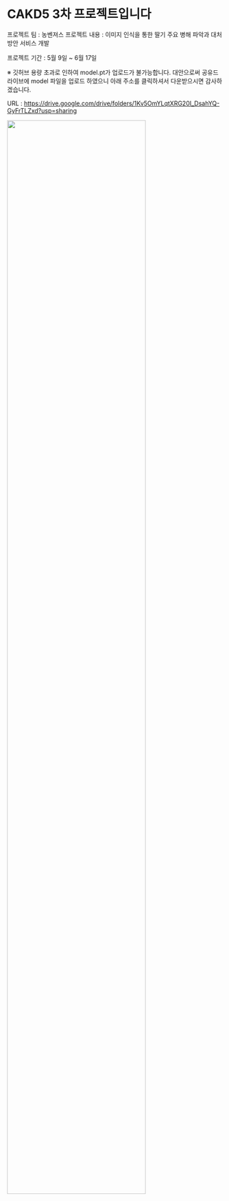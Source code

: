 # CAKD5 3차 프로젝트입니다

프로젝트 팀 : 농벤져스
프로젝트 내용 : 이미지 인식을 통한 딸기 주요 병해 파악과 대처 방안 서비스 개발

프로젝트 기간 : 5월 9일 ~ 6월 17일 

※ 깃허브 용량 초과로 인하여 model.pt가 업로드가 불가능합니다.
   대안으로써 공유드라이브에 model 파일을 업로드 하였으니 아래 주소를 클릭하셔서 다운받으시면 감사하겠습니다.
   
   URL : https://drive.google.com/drive/folders/1Kv5OmYLqtXRG20I_DsahYQ-GyFrTLZxd?usp=sharing

<img width="80%" src="https://github.com/cakd5project3/cakd5_3nd_project_5team/files/8962700/default.pdf"/>
